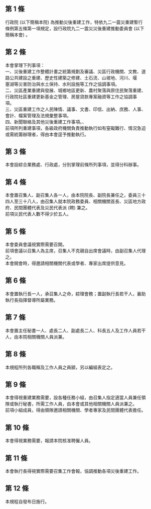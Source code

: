 第 1 條
-------
行政院 (以下簡稱本院) 為推動災後重建工作，特依九二一震災重建暫行  
條例第五條第一項規定，設行政院九二一震災災後重建推動委員會 (以下  
簡稱本會) 。

第 2 條
-------
本會掌理下列事項：                                                
一、災後重建工作整體計畫之統籌規劃及審議、災區行政機關、文教、道  
    路公共建設之重建、歷史性建築之修建、土石流、山坡地、河川、堰  
    塞湖等災害防治與水土保持、水利設施等工作之協調事項。          
二、災區產業重建與發展、城鄉地區更新、農村聚落與原住民聚落重建、  
    行政院社區重建更新基金之管理、房屋貸款專案融資等工作之協調事  
    項。                                                          
三、災區重建工作之人民陳情、議事、文書、印信、出納、庶務、人事、  
    會計、檔案管理及法規彙整事項。                                
四、新聞聯絡及其他災後重建工作事項。、                            
前項所列重建事項，各級政府機關負責推動執行如有窒礙難行、情況急迫  
或需統籌辦理者，得由本會逕予推動執行。

第 3 條
-------
本會設綜合業務處、行政處，分別掌理前條所列事項，並得分科辦事。

第 4 條
-------
本會置召集人、副召集人各一人，由本院院長、副院長兼任之，委員三十  
四人至三十八人，由召集人就本院政務委員、相關機關首長、災區地方政  
府、民間團體代表及災民代表派 (聘) 兼之。  
前項災民代表人數不得少於五人。

第 5 條
-------
本會委員會議視實際需要召開。  
前項會議以召集人為主席，召集人不克親自出席會議時，由副召集人代理  
之。  
本會開會時，得邀請相關機關代表或學者、專家出席提供意見。

第 6 條
-------
本會置執行長一人，承召集人之命，綜理會務；置副執行長若干人，襄助  
執行長指揮督導所屬業務。

第 7 條
-------
本會置主任秘書一人、處長二人、副處長二人、科長五人及工作人員若干  
人，由本院相關機關人員派兼。

第 8 條
-------
本規程所列各職稱及工作人員之員額，另以編組表定之。

第 9 條
-------
本會得視重建業務需要，設各種任務小組，由召集人指定適當人員兼任領    
隊或執行秘書，所需工作人員，由本會或其他相關機關人員派兼之。        
前項小組成員，得由領隊邀請相關機關、學者專家及民間團體代表擔任。

第 10 條
--------
本會得視業務需要，報請本院核准聘僱人員。

第 11 條
--------
本會執行長得視實際需要召集工作會報，協調推動各項災後重建工作。

第 12 條
--------
本規程自發布日施行。

